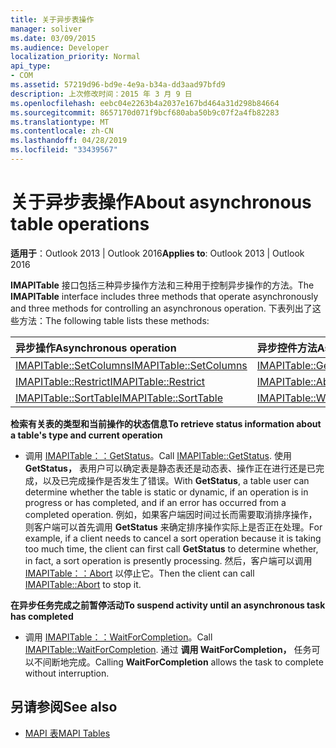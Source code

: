 ```yaml
---
title: 关于异步表操作
manager: soliver
ms.date: 03/09/2015
ms.audience: Developer
localization_priority: Normal
api_type:
- COM
ms.assetid: 57219d96-bd9e-4e9a-b34a-dd3aad97bfd9
description: 上次修改时间：2015 年 3 月 9 日
ms.openlocfilehash: eebc04e2263b4a2037e167bd464a31d298b84664
ms.sourcegitcommit: 8657170d071f9bcf680aba50b9c07f2a4fb82283
ms.translationtype: MT
ms.contentlocale: zh-CN
ms.lasthandoff: 04/28/2019
ms.locfileid: "33439567"
---
```

# <a name="about-asynchronous-table-operations"></a><span data-ttu-id="56cf1-103">关于异步表操作</span><span class="sxs-lookup"><span data-stu-id="56cf1-103">About asynchronous table operations</span></span>
 
<span data-ttu-id="56cf1-104">**适用于**：Outlook 2013 | Outlook 2016</span><span class="sxs-lookup"><span data-stu-id="56cf1-104">**Applies to**: Outlook 2013 | Outlook 2016</span></span> 
  
<span data-ttu-id="56cf1-105">**IMAPITable** 接口包括三种异步操作方法和三种用于控制异步操作的方法。</span><span class="sxs-lookup"><span data-stu-id="56cf1-105">The **IMAPITable** interface includes three methods that operate asynchronously and three methods for controlling an asynchronous operation.</span></span> <span data-ttu-id="56cf1-106">下表列出了这些方法：</span><span class="sxs-lookup"><span data-stu-id="56cf1-106">The following table lists these methods:</span></span> 
  
|<span data-ttu-id="56cf1-107">**异步操作**</span><span class="sxs-lookup"><span data-stu-id="56cf1-107">**Asynchronous operation**</span></span>|<span data-ttu-id="56cf1-108">**异步控件方法**</span><span class="sxs-lookup"><span data-stu-id="56cf1-108">**Asynchronous control method**</span></span>|
|:-----|:-----|
|[<span data-ttu-id="56cf1-109">IMAPITable::SetColumns</span><span class="sxs-lookup"><span data-stu-id="56cf1-109">IMAPITable::SetColumns</span></span>](imapitable-setcolumns.md) <br/> |[<span data-ttu-id="56cf1-110">IMAPITable::GetStatus</span><span class="sxs-lookup"><span data-stu-id="56cf1-110">IMAPITable::GetStatus</span></span>](imapitable-getstatus.md) <br/> |
|[<span data-ttu-id="56cf1-111">IMAPITable::Restrict</span><span class="sxs-lookup"><span data-stu-id="56cf1-111">IMAPITable::Restrict</span></span>](imapitable-restrict.md) <br/> |[<span data-ttu-id="56cf1-112">IMAPITable::Abort</span><span class="sxs-lookup"><span data-stu-id="56cf1-112">IMAPITable::Abort</span></span>](imapitable-abort.md) <br/> |
|[<span data-ttu-id="56cf1-113">IMAPITable::SortTable</span><span class="sxs-lookup"><span data-stu-id="56cf1-113">IMAPITable::SortTable</span></span>](imapitable-sorttable.md) <br/> |[<span data-ttu-id="56cf1-114">IMAPITable::WaitForCompletion</span><span class="sxs-lookup"><span data-stu-id="56cf1-114">IMAPITable::WaitForCompletion</span></span>](imapitable-waitforcompletion.md) <br/> |
   
<span data-ttu-id="56cf1-115">**检索有关表的类型和当前操作的状态信息**</span><span class="sxs-lookup"><span data-stu-id="56cf1-115">**To retrieve status information about a table's type and current operation**</span></span>
  
- <span data-ttu-id="56cf1-116">调用 [IMAPITable：：GetStatus](imapitable-getstatus.md)。</span><span class="sxs-lookup"><span data-stu-id="56cf1-116">Call [IMAPITable::GetStatus](imapitable-getstatus.md).</span></span> <span data-ttu-id="56cf1-117">使用 **GetStatus，** 表用户可以确定表是静态表还是动态表、操作正在进行还是已完成，以及已完成操作是否发生了错误。</span><span class="sxs-lookup"><span data-stu-id="56cf1-117">With **GetStatus**, a table user can determine whether the table is static or dynamic, if an operation is in progress or has completed, and if an error has occurred from a completed operation.</span></span> <span data-ttu-id="56cf1-118">例如，如果客户端因时间过长而需要取消排序操作，则客户端可以首先调用 **GetStatus** 来确定排序操作实际上是否正在处理。</span><span class="sxs-lookup"><span data-stu-id="56cf1-118">For example, if a client needs to cancel a sort operation because it is taking too much time, the client can first call **GetStatus** to determine whether, in fact, a sort operation is presently processing.</span></span> <span data-ttu-id="56cf1-119">然后，客户端可以调用 [IMAPITable：：Abort](imapitable-abort.md) 以停止它。</span><span class="sxs-lookup"><span data-stu-id="56cf1-119">Then the client can call [IMAPITable::Abort](imapitable-abort.md) to stop it.</span></span> 
    
<span data-ttu-id="56cf1-120">**在异步任务完成之前暂停活动**</span><span class="sxs-lookup"><span data-stu-id="56cf1-120">**To suspend activity until an asynchronous task has completed**</span></span>
  
- <span data-ttu-id="56cf1-121">调用 [IMAPITable：：WaitForCompletion](imapitable-waitforcompletion.md)。</span><span class="sxs-lookup"><span data-stu-id="56cf1-121">Call [IMAPITable::WaitForCompletion](imapitable-waitforcompletion.md).</span></span> <span data-ttu-id="56cf1-122">通过 **调用 WaitForCompletion，** 任务可以不间断地完成。</span><span class="sxs-lookup"><span data-stu-id="56cf1-122">Calling **WaitForCompletion** allows the task to complete without interruption.</span></span> 
    
## <a name="see-also"></a><span data-ttu-id="56cf1-123">另请参阅</span><span class="sxs-lookup"><span data-stu-id="56cf1-123">See also</span></span>

- [<span data-ttu-id="56cf1-124">MAPI 表</span><span class="sxs-lookup"><span data-stu-id="56cf1-124">MAPI Tables</span></span>](mapi-tables.md)

